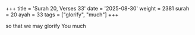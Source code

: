 +++
title = 'Surah 20, Verses 33'
date = '2025-08-30'
weight = 2381
surah = 20
ayah = 33
tags = ["glorify", "much"]
+++

so that we may glorify You much